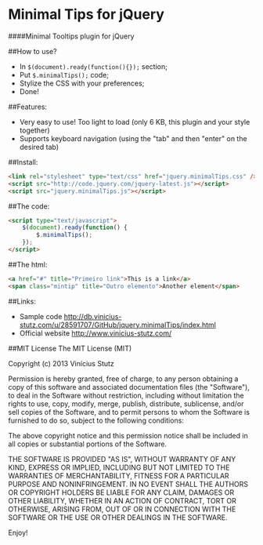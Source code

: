 # Minimal Tips for jQuery

####Minimal Tooltips plugin for jQuery

##How to use?
- In `$(document).ready(function(){});` section;
- Put `$.minimalTips();` code;
- Stylize the CSS with your preferences;
- Done!

##Features:
- Very easy to use! Too light to load (only 6 KB, this plugin and your style together)
- Supports keyboard navigation (using the "tab" and then "enter" on the desired tab)
 
##Install:
```html
<link rel="stylesheet" type="text/css" href="jquery.minimalTips.css" />
<script src="http://code.jquery.com/jquery-latest.js"></script>
<script src="jquery.minimalTips.js"></script>
```
##The code:
```html
<script type="text/javascript">
    $(document).ready(function() {
        $.minimalTips();
    });
</script>
```
##The html:
```html
<a href="#" title="Primeiro link">This is a link</a>
<span class="mintip" title="Outro elemento">Another element</span>
```
##Links:
- Sample code <http://db.vinicius-stutz.com/u/28591707/GitHub/jquery.minimalTips/index.html>
- Official website <http://www.vinicius-stutz.com/>

##MIT License
The MIT License (MIT)

Copyright (c) 2013 Vinícius Stutz

Permission is hereby granted, free of charge, to any person obtaining a copy
of this software and associated documentation files (the "Software"), to deal
in the Software without restriction, including without limitation the rights
to use, copy, modify, merge, publish, distribute, sublicense, and/or sell
copies of the Software, and to permit persons to whom the Software is
furnished to do so, subject to the following conditions:

The above copyright notice and this permission notice shall be included in all
copies or substantial portions of the Software.

THE SOFTWARE IS PROVIDED "AS IS", WITHOUT WARRANTY OF ANY KIND, EXPRESS OR
IMPLIED, INCLUDING BUT NOT LIMITED TO THE WARRANTIES OF MERCHANTABILITY,
FITNESS FOR A PARTICULAR PURPOSE AND NONINFRINGEMENT. IN NO EVENT SHALL THE
AUTHORS OR COPYRIGHT HOLDERS BE LIABLE FOR ANY CLAIM, DAMAGES OR OTHER
LIABILITY, WHETHER IN AN ACTION OF CONTRACT, TORT OR OTHERWISE, ARISING FROM,
OUT OF OR IN CONNECTION WITH THE SOFTWARE OR THE USE OR OTHER DEALINGS IN THE
SOFTWARE.

Enjoy!